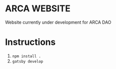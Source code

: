 # ARCA WEBSITE

Website currently under development for ARCA DAO

# Instructions

1. `npm install .`
2. `gatsby develop`